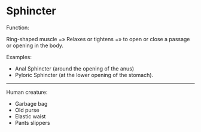 # Sphincter
 
Function:

Ring-shaped muscle =» Relaxes or tightens =» to open or close a passage or opening in the body.

Examples:

- Anal Sphincter (around the opening of the anus)
- Pyloric Sphincter (at the lower opening of the stomach).

***

Human creature:
- Garbage bag
- Old purse
- Elastic waist
- Pants slippers
